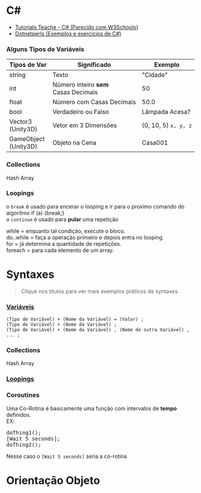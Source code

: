 # C#

* [Tutorials Teache - C# (Parecido com W3Schools)](http://www.tutorialsteacher.com/csharp/csharp-tutorials)
* [Dotnetperls (Exemplos e exercícios de C#)](https://www.dotnetperls.com/)

### Alguns Tipos de Variáveis

Tipos de Var | Significado | Exemplo
------------ | ----------- | --------
string | Texto | "Cidade"
int | Número inteiro **sem**<br> Casas Decimais | 50
float | Número com Casas Decimais | 50.0
bool | Verdadeiro ou Falso | Lâmpada Acesa?
Vector3<br>(Unity3D) | Vetor em 3 Dimensões | (0, 10, 5) `x, y, z`
GameObject<br>(Unity3D) | Objeto na Cena | Casa001

### Collections

Hash
Array

### Loopings

o `break` é usado para encerar o looping e ir para o proximo comando do algoritmo if (a) {break;}<br>
o `continue` é usado para **pular** uma repetição

while = enquanto tal condição, execute o bloco.<br>
do..while = faça a operação primeiro e depois entra no looping.<br>
for = já determina a quantidade de repetições.<br>
foreach = para cada elemento de um array.

# Syntaxes

> Clique nos titulos para ver mais exemplos práticos de syntaxes.

### [Variáveis](https://github.com/JoaoSodre/GameDev/blob/master/Unity3D/C%23%20ScriptsExamples.md#variables)

<!-- > É necessário usar either `private` ou `public` antes de uma variável, e [depois declarar qual o tipo dela](https://github.com/JoaoSodre/GameDev/blob/master/Unity3D/C%23%20Refer%C3%AAncia.md#alguns-tipos-de-vari%C3%A1veis). -->

`(Tipo de Variável) + (Nome da Variável) = (Valor) ;`<br>
`(Tipo de Variável) + (Nome da Variável) ;`<br>
`(Tipo de Variável) + (Nome da Variável) , (Nome de outra Variável) , ... ;`

### Collections

Hash 
Array

### [Loopings](https://github.com/JoaoSodre/Programacao/blob/master/C%20Sharp/C%23%20ScriptsExamples.md#looping)


### Coroutines

Uma Co-Rotina é basicamente uma função com intervalos de **tempo** definidos.<br>
EX:<br>
<pre>
doThing1();
[Wait 5 seconds];
doThing2();
</pre>

Nesse caso o `[Wait 5 seconds]` seria a co-rotina

# Orientação Objeto
